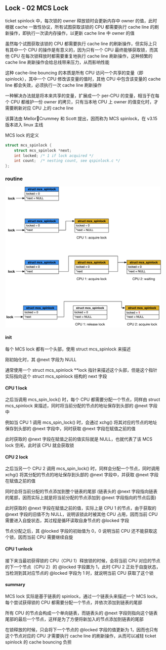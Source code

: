 ## Lock - 02 MCS Lock


ticket spinlock 中，每次锁的 owner 释放锁时会更新内存中 owner 的值，此时根据 cache 一致性协议，所有试图获取该锁的 CPU 都需要执行 cache line 的刷新操作，即执行一次读内存操作，以更新 cache line 中 owner 的值

虽然每个试图获取该锁的 CPU 都需要执行 cache line 的刷新操作，但实际上只有其中一个 CPU 的操作是有意义的，因为只有一个 CPU 最终能够获取锁，而其他 CPU 在每次锁释放时都需要重复地执行 cache line 刷新操作，这种频繁的 cache line 刷新操作会给总线带来压力，从而影响性能


这种 cache-line bouncing 的本质是所有 CPU 访问一个共享的变量（即 spinlock），其中一个 CPU 修改该变量的值时，其他 CPU 中包含该变量的 cache line 都会失效，必须执行一次 cache line 刷新操作

一种解决办法就是将本来共享的变量，扩展成一个 per-CPU 的变量，相当于在每个 CPU 都维护一份 owner 的拷贝，只有当本地 CPU 上 owner 的值变化时，才需要刷新对应 CPU 上的 cache line

该算法由 Mellor􏰀Crummey 和 Scott 提出，因而称为 MCS spinlock，在 v3.15 版本进入 linux 主线


MCS lock 的定义

```c
struct mcs_spinlock {
	struct mcs_spinlock *next;
	int locked; /* 1 if lock acquired */
	int count;  /* nesting count, see qspinlock.c */
};
```



### routine

![MCS_lock](media/16082947254269/MCS_lock.jpg)


#### init

每个 MCS lock 都有一个头部，使用 struct mcs_spinlock 来描述

刚初始化时，其 @next 字段为 NULL

通常使用一个 struct mcs_spinlock **lock 指针来描述这个头部，但是这个指针实际指向这个 struct mcs_spinlock 结构的 next 字段


#### CPU 1 lock

之后当调用 mcs_spin_lock() 时，每个 CPU 都需要分配一个节点，同样由 struct mcs_spinlock 来描述，同时将当前分配的节点的地址保存到头部的 @next 字段中

例如当 CPU 1 调用 mcs_spin_lock() 时，会通过 xchg() 将其对应的节点的地址保存到头部的 @next 字段中，同时获取 @next 字段在赋值之前的值

此时获取的 @next 字段在赋值之前的值实际就是 NULL，也就代表了该 MCS lock 空闲，此时该 CPU 就会获取锁


#### CPU 2 lock

之后当另一个 CPU 2 调用 mcs_spin_lock() 时，同样会分配一个节点，同时调用 xchg() 将其分配的节点的地址保存到头部的 @next 字段中，并获取 @next 字段在赋值之前的值

同时会将当前分配的节点添加到整个链表的尾部 (链表头的 @next 字段指向链表的尾部，因而实际上就是将当前分配的节点添加到 @next 字段指向的节点后面)

此时获取的 @next 字段在赋值之前的值，实际上是 CPU 1 的节点，由于获取的 @next 字段的旧值不为 NULL，说明该锁此时被其他 CPU 占用，因而当前 CPU 需要进入自旋状态，其过程是循环读取自身节点的 @locked 字段

节点分配之后，其 @locked 字段的初始值为 0，0 说明当前 CPU 还不能获取这个锁，因而当前 CPU 需要继续自旋


#### CPU 1 unlock

接下来当最初获得锁的 CPU（CPU 1）释放锁的时候，会将当前 CPU 对应的节点的下一个节点（CPU 2）的 @locked 字段置为 1，此时 CPU 2 正处于自旋状态，当检测到其对应节点的 @locked 字段为 1 时，就说明当前 CPU 获取了这个锁


#### summary

MCS lock 实际是基于链表的 spinlock，通过一个链表头来描述一个 MCS lock，每个尝试获得锁的 CPU 都需要分配一个节点，并依次添加到链表的尾部

所有 CPU 的节点会构成一个单向链表，而链表头的 @next 字段则指向这个链表尾部的最后一个节点，这样是为了方便将新加入的节点添加到链表的尾部

在锁释放的时候，只会将下一个节点的 @locked 字段的值更新为 1，因而也只有这个节点对应的 CPU 才需要执行 cache line 的刷新操作，从而可以减轻 ticket spinlock 的 cache bouncing 负担



